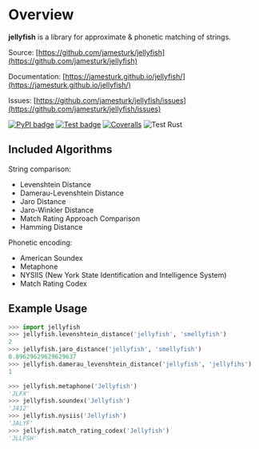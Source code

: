 # Overview

**jellyfish** is a library for approximate & phonetic matching of strings.

Source: [https://github.com/jamesturk/jellyfish](https://github.com/jamesturk/jellyfish)

Documentation: [https://jamesturk.github.io/jellyfish/](https://jamesturk.github.io/jellyfish/)

Issues: [https://github.com/jamesturk/jellyfish/issues](https://github.com/jamesturk/jellyfish/issues)

[![PyPI badge](https://badge.fury.io/py/jellyfish.svg)](https://badge.fury.io/py/jellyfish)
[![Test badge](https://github.com/jamesturk/jellyfish/workflows/Python%20package/badge.svg)](https://github.com/jamesturk/jellyfish/actions?query=workflow%3A%22Python+package)
[![Coveralls](https://coveralls.io/repos/jamesturk/jellyfish/badge.png?branch=master)](https://coveralls.io/r/jamesturk/jellyfish)
![Test Rust](https://github.com/jamesturk/rust-jellyfish/workflows/Test%20Rust/badge.svg)

## Included Algorithms

String comparison:

* Levenshtein Distance
* Damerau-Levenshtein Distance
* Jaro Distance
* Jaro-Winkler Distance
* Match Rating Approach Comparison
* Hamming Distance

Phonetic encoding:

* American Soundex
* Metaphone
* NYSIIS (New York State Identification and Intelligence System)
* Match Rating Codex

## Example Usage

``` python
>>> import jellyfish
>>> jellyfish.levenshtein_distance('jellyfish', 'smellyfish')
2
>>> jellyfish.jaro_distance('jellyfish', 'smellyfish')
0.89629629629629637
>>> jellyfish.damerau_levenshtein_distance('jellyfish', 'jellyfihs')
1

>>> jellyfish.metaphone('Jellyfish')
'JLFX'
>>> jellyfish.soundex('Jellyfish')
'J412'
>>> jellyfish.nysiis('Jellyfish')
'JALYF'
>>> jellyfish.match_rating_codex('Jellyfish')
'JLLFSH'
```
